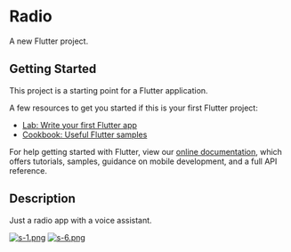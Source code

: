 # Radio

A new Flutter project.

## Getting Started

This project is a starting point for a Flutter application.

A few resources to get you started if this is your first Flutter project:

- [Lab: Write your first Flutter app](https://flutter.dev/docs/get-started/codelab)
- [Cookbook: Useful Flutter samples](https://flutter.dev/docs/cookbook)

For help getting started with Flutter, view our
[online documentation](https://flutter.dev/docs), which offers tutorials,
samples, guidance on mobile development, and a full API reference.

## Description
Just a radio app with a voice assistant.

[![s-1.png](https://i.postimg.cc/wjcvxyvp/s-1.png)](https://postimg.cc/NKFYp0mJ)
[![s-6.png](https://i.postimg.cc/25t3gpyb/s-6.png)](https://postimg.cc/CZjFfQjS)
